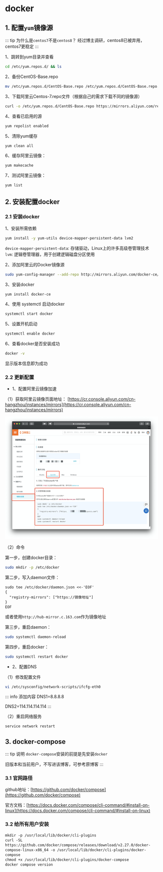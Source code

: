 # docker

## 1. 配置`yum`镜像源

::: tip 为什么是`centos7`不是`centos8`？
经过博主调研，centos8已被弃用，centos7更稳定
:::

1、跳转到yum目录并查看

```sh
cd /etc/yum.repos.d/ && ls
```

2、备份CentOS-Base.repo

```sh
mv /etc/yum.repos.d/CentOS-Base.repo /etc/yum.repos.d/CentOS-Base.repo.backup
```

3、下载阿里云Centos-7.repo文件（根据自己的需求下载不同的镜像源）

```sh
curl -o /etc/yum.repos.d/CentOS-Base.repo https://mirrors.aliyun.com/repo/Centos-7.repo
```

4、查看已启用的源

```sh
yum repolist enabled
```

5、清除yum缓存

```sh
yum clean all
```

6、缓存阿里云镜像：

```sh
yum makecache
```

7、测试阿里云镜像：

```sh
yum list
```

## 2. 安装配置docker

### 2.1 安装docker

1、安装所需依赖

```sh
yum install -y yum-utils device-mapper-persistent-data lvm2
```

`device-mapper-persistent-data`: 存储驱动，Linux上的许多高级卷管理技术 `lvm`: 逻辑卷管理器，用于创建逻辑磁盘分区使用

2、添加阿里云的Docker镜像源

```sh
sudo yum-config-manager --add-repo http://mirrors.aliyun.com/docker-ce/linux/centos/docker-ce.repo
```

3、安装docker

```sh
yum install docker-ce
```

4、使用 systemctl 启动docker

```sh
systemctl start docker
```

5、设置开机启动

```sh
systemctl enable docker
```

6、查看docker是否安装成功

```sh
docker -v
```

显示版本信息即为成功

### 2.2 更新配置

* 1、配置阿里云镜像加速

（1）获取阿里云镜像页面地址：
[https://cr.console.aliyun.com/cn-hangzhou/instances/mirrors](https://cr.console.aliyun.com/cn-hangzhou/instances/mirrors)

![docker-aliyun](./images/docker-aliyun.png)

（2）命令

第一步，创建docker目录：

```sh
sudo mkdir -p /etc/docker
```

第二步，写入daemon文件：

```console
sudo tee /etc/docker/daemon.json <<-'EOF'
{
  "registry-mirrors": ["https://镜像地址"]
}
EOF
```

或者使用`http://hub-mirror.c.163.com`作为镜像地址

第三步，重启daemon：

```sh
sudo systemctl daemon-reload
```

第四步，重启docker：

```sh
sudo systemctl restart docker
```

* 2、配置DNS

（1）修改配置文件

```sh
vi /etc/sysconfig/network-scripts/ifcfg-eth0
```

::: info 添加内容
DNS1=8.8.8.8

DNS2=114.114.114.114
:::

（2）重启网络服务

```sh
service network restart
```

## 3. docker-compose

::: tip 说明
`docker-compose`安装的前提是先安装`docker`

旧版本和当前用户，不写进该博客，可参考原博客
:::

### 3.1 官网路径

github地址：[https://github.com/docker/compose](https://github.com/docker/compose)

官方文档：[https://docs.docker.com/compose/cli-command/#install-on-linux](https://docs.docker.com/compose/cli-command/#install-on-linux)

### 3.2 给所有用户安装

```bash{1}
mkdir -p /usr/local/lib/docker/cli-plugins
curl -SL https://github.com/docker/compose/releases/download/v2.27.0/docker-compose-linux-x86_64 -o /usr/local/lib/docker/cli-plugins/docker-compose
chmod +x /usr/local/lib/docker/cli-plugins/docker-compose
docker compose version
```
